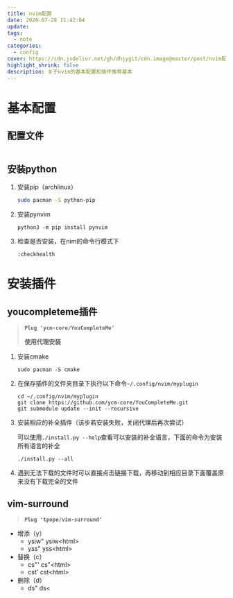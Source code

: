 ```yaml
---
title: nvim配置
date: 2020-07-28 11:42:04
update:
tags:
  - note
categories:
  - config
cover: https://cdn.jsdelivr.net/gh/dhjygit/cdn.image@master/post/nvim配置.jpg
highlight_shrink: false
description: 关于nvim的基本配置和插件推荐基本
---
```


# 基本配置

## 配置文件

```

```

## 安装python

1. 安装pip（archlinux）

   ```sh
   sudo pacman -S python-pip
   ```

2. 安装pynvim

   ```shell
   python3 -m pip install pynvim
   ```

3. 检查是否安装，在nim的命令行模式下

   ```shell
   :checkhealth
   ```

# 安装插件

## youcompleteme插件

> **`Plug 'ycm-core/YouCompleteMe'`**
>
> **使用代理安装**

1. 安装cmake

   ```shell
   sudo pacman -S cmake
   ```

2. 在保存插件的文件夹目录下执行以下命令`~/.config/nvim/myplugin`

   ```shell
   cd ~/.config/nvim/myplugin
   git clone https://github.com/ycm-core/YouCompleteMe.git
   git submodule update --init --recursive
   ```

3. 安装相应的补全插件（该步若安装失败，关闭代理后再次尝试）

   可以使用`./install.py --help`查看可以安装的补全语言，下面的命令为安装所有语言的补全

   ```shell
   ./install.py --all
   ```

4. 遇到无法下载的文件时可以直接点击链接下载，再移动到相应目录下面覆盖原来没有下载完全的文件


## vim-surround

> **`Plug 'tpope/vim-surround'`**

* 增添（y）
  * ysiw"    ysiw<html\>
  * yss"    yss<html\>
* 替换（c）
  * cs"\'    cs"<html\>
  * cst\'    cst<html\>
* 删除（d）
  * ds"    ds<